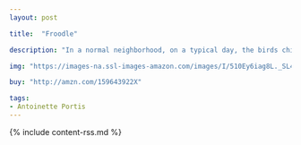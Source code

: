 ```yaml
---
layout: post

title:  "Froodle"

description: "In a normal neighborhood, on a typical day, the birds chirp, the dogs bark and the cats meow. When Little Brown Bird decides she doesn’t want to sing the same old song, out comes a new tune that shakes up the neighborhood and changes things forever in this funny, innovative book that kids will love to read outloud."

img: "https://images-na.ssl-images-amazon.com/images/I/510Ey6iag8L._SL480_.jpg"

buy: "http://amzn.com/159643922X"

tags:
- Antoinette Portis
---
```


{% include content-rss.md %}